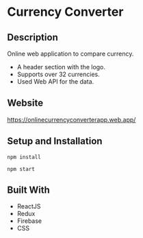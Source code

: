 # Currency Converter

## Description

Online web application to compare currency.

- A header section with the logo.
- Supports over 32 currencies.
- Used Web API for the data.

## Website

https://onlinecurrencyconverterapp.web.app/

## Setup and Installation

```
npm install
```   

```
npm start
```   

## Built With

- ReactJS
- Redux
- Firebase
- CSS
